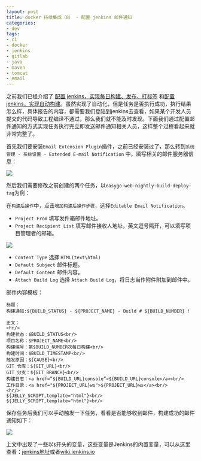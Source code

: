 ```yaml
---
layout: post
title: docker 持续集成（8） - 配置 jenkins 邮件通知
categories:
- dev
tags:
- ci
- docker
- jenkins
- gitlab
- java
- maven
- tomcat
- email
---
```


之前我们已经介绍了 [配置 jenkins，实现每日构建、发布、打标签](http://zhuxulu.com/2018/03/docker-ci-jenkins-settings-nightly-build-deploy-tag/) 和[配置 jenkins，实现自动构建](http://zhuxulu.com/2018/04/docker-ci-jenkins-settings-push-build/)。虽然实现了自动化，但是任务是否执行成功，执行结果怎么样，具体报告的内容，都需要我们登陆到jenkins去查看，如果某个开发人员提交的代码导致工程编译不通过，那么我们就不能及时发现。下面我们通过配置邮件通知的方式实现任务执行完立即发送邮件通知相关人员，这样整个过程看起来就非常完整了。

首先我们要安装`Email Extension Plugin`插件，之前已经安装过了，那么转到`系统管理 - 系统设置 - Extended E-mail Notification` 中，填写相关的邮件服务器信息：

![](http://zhuxulu.github.com/assets/post-images/jenkins-email-settings.png)


然后我们需要修改之前创建的两个任务，以`easygo-web-nightly-build-deploy-tag`为例：

在`构建后操作`中，点击`增加构建后操作步骤`，选择`Editable Email Notification`。

- `Project From` 填写发件箱邮件地址。
- `Project Recipient List` 填写邮件接收人地址，英文逗号隔开，可以填写项目管理者的邮箱。

![](http://zhuxulu.github.com/assets/post-images/jenkins-email-recipient.png)

- `Content Type` 选择 `HTML(text\html)`
- `Default Subject` 邮件标题。
- `Default Content` 邮件内容。
- `Attach Build Log` 选择 `Attach Build Log`，将日志当作附件附加到邮件中。

邮件内容模板：

    标题：
    构建通知:${BUILD_STATUS} - ${PROJECT_NAME} - Build # ${BUILD_NUMBER} !
    
    正文：
    <hr/>
    构建状态：$BUILD_STATUS<br/>
    项目名称：$PROJECT_NAME<br/>
    构建编号：第$BUILD_NUMBER次每日构建<br/>
    构建时间：$BUILD_TIMESTAMP<br/>
    触发原因：${CAUSE}<br/>
    GIT 仓库：${GIT_URL}<br/>
    GIT 分支：${GIT_BRANCH}<br/>
    构建日志：<a href=”${BUILD_URL}console”>${BUILD_URL}console</a><br/>
    工作目录：<a href="${PROJECT_URL}ws">${PROJECT_URL}ws</a><br/>
    <hr/>
    ${JELLY_SCRIPT,template="html"}<br/>
    ${JELLY_SCRIPT,template="html"}<br/>

保存任务后我们可以手动触发一下任务，看看是否能够收到邮件，构建成功的邮件通知如下：

![](http://zhuxulu.github.com/assets/post-images/jenkins-email-success.png)

上文中出现了一些以`$`开头的变量，这些变量是Jenkins的内置变量，可以从这里查看：[jenkins地址](http://jenkins地址/env-vars.html/)或者[wiki.jenkins.io](https://wiki.jenkins.io/display/JENKINS/Building+a+software+project#Buildingasoftwareproject-below)